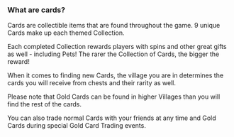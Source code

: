 ### What are cards?
Cards are collectible items that are found throughout the game. 9 unique Cards make up each themed Collection.  

Each completed Collection rewards players with spins and other great gifts as well - including Pets! The rarer the Collection of Cards, the bigger the reward!

When it comes to finding new Cards, the village you are in determines the cards you will receive from chests and their rarity as well. 

Please note that Gold Cards can be found in higher Villages than you will find the rest of the cards. 

You can also trade normal Cards with your friends at any time and Gold Cards during special Gold Card Trading events. 


